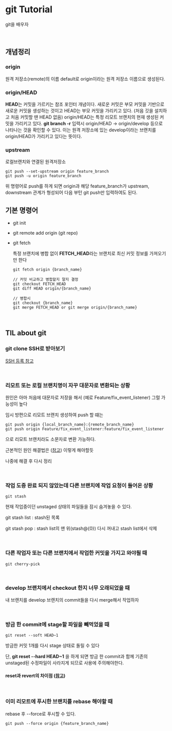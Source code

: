 # git Tutorial
git을 배우자


<br/>


## 개념정리

### origin
원격 저장소(remote)의 이름 default로 origin이라는 원격 저장소 이름으로 생성된다.
### origin/HEAD
**HEAD**는 커밋을 가르키는 참조 포인터 개념이다. 새로운 커밋은 부모 커밋을 기반으로 새로운 커밋을 생성하는 것이고 HEAD는 부모 커밋을 가리키고 있다. (처음 깃을 설치하고 처음 커밋할 땐 HEAD 없음)
origin/HEAD는 특정 리모트 브랜치의 현재 생성된 커밋을 가리키고 있다.
**git branch -r** 입력시 origin/HEAD -> origin/develop 등으로 나타나는 것을 확인할 수 있다. 이는 원격 저장소에 있는 develop이라는 브랜치를 origin/HEAD가 가리키고 있다는 뜻이다.
### upstream
로컬브랜치와 연결된 원격저장소
```
git push --set-upstream origin feature_branch
git push -u origin feature_branch
```
위 명령어로 push를 하게 되면 origin과 해당 feature_branch가 upstream, downstream 관계가 형성되어 다음 부턴 git push만 입력하여도 된다.
<br/> 


## 기본 명령어
- git init

- git remote add origin (git repo)

- git fetch

  특정 브랜치에 병합 없이 **FETCH_HEAD**라는 브랜치로 최신 커밋 정보를 가져오기만 한다
  ```
  git fetch origin {branch_name}

  // 커밋 비교하고 병합할지 말지 결정
  git checkout FETCH_HEAD 
  git diff HEAD origin/{branch_name}

  // 병합시
  git checkout {branch_name}
  git merge FETCH_HEAD or git merge origin/{branch_name}
  ```


<br/>

##  TIL about git
### git clone SSH로 받아보기
[SSH 등록 참고](https://docs.github.com/en/github/authenticating-to-github/connecting-to-github-with-ssh/checking-for-existing-ssh-keys)

<br/>

### 리모트 또는 로컬 브랜치명이 자꾸 대문자로 변환되는 상황
원인은 아마 처음에 대문자로 저장을 해서 (예로 Feature/fix_event_listener) 그럴 가능성이 높다

임시 방편으로 리모트 브랜치 생성하여 push 할 떄는
```
git push origin {local_branch_name}:{remote_branch_name} 
git push origin Feature/fix_event_listener:feature/fix_event_listener 
```
으로 리모트 브랜치라도 소문자로 변환 가능하다.

근본적인 원인 해결법은 ([참고](https://stackoverflow.com/questions/15371866/why-is-git-capitalizing-my-branch-name-prefix)) 이렇게 해야할듯

나중에 해결 후 다시 정리


<br/>

### 작업 도중 완료 되지 않았는데 다른 브랜치에 작업 요청이 들어온 상황
```
git stash
```
현재 작업중이던 unstaged 상태의 파일들을 잠시 숨겨놓을 수 있다.

git stash list : stash된 목록

git stash pop : stash list의 맨 위(stash@{0}) 다시 꺼내고 stash list에서 삭제


<br/>

### 다른 작업자 또는 다른 브랜치에서 작업한 커밋을 가지고 와야될 때
```
git cherry-pick
```
<br/>

### develop 브랜치에서 checkout 한지 너무 오래되었을 때
내 브랜치를 develop 브랜치의 commit들을 다시 merge해서 작업하자


<br/>

### 방금 한 commit에 stage할 파일을 빼먹었을 때
```
git reset --soft HEAD~1
```
방금한 커밋 1개를 다시 stage 상태로 돌릴 수 있다

단, **git reset --hard HEAD~1** 을 하게 되면 방금 한 commit과 함께 기존의 unstaged된 수정파일이 사라지게 되므로 사용에 주의해야한다. 

#### reset과 revert의 차이점 ([참고](https://velog.io/@sonypark/git-reset-vs-git-revert-%EC%B0%A8%EC%9D%B4))

<br/>

### 이미 리모트에 푸시한 브랜치를 rebase 해야할 때
rebase 후 --force로 푸시할 수 있다.
```
git push --force origin {feature_branch_name}
```

